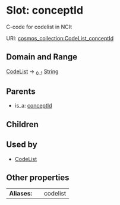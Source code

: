 
# Slot: conceptId

C-code for codelist in NCIt

URI: [cosmos_collection:CodeList_conceptId](https://www.cdisc.org/cosmos/collection_v1.0CodeList_conceptId)


## Domain and Range

[CodeList](CodeList.md) &#8594;  <sub>0..1</sub> [String](types/String.md)

## Parents

 *  is_a: [conceptId](conceptId.md)

## Children


## Used by

 * [CodeList](CodeList.md)

## Other properties

|  |  |  |
| --- | --- | --- |
| **Aliases:** | | codelist |